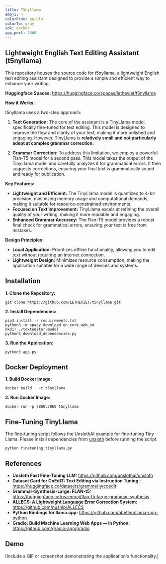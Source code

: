 ```yaml
---
title: T5nyllama
emoji: 🐳
colorFrom: purple
colorTo: gray
sdk: docker
app_port: 7860
---
```


## Lightweight English Text Editing Assistant (t5nyllama)
This repository houses the source code for t5nyllama, a lightweight English text editing assistant designed to provide a simple and efficient way to enhance your writing.

**Huggingface Spaces:**
https://huggingface.co/spaces/letheviet/t5nyllama

**How it Works:**

t5nyllama uses a two-step approach:

1. **Text Generation:** The core of the assistant is a TinyLlama model, specifically fine-tuned for text editing. This model is designed to improve the flow and clarity of your text, making it more polished and engaging. However, TinyLlama is **relatively small and not particularly adept at complex grammar correction.** 

2. **Grammar Correction:** To address this limitation, we employ a powerful Flan-T5 model for a second pass. This model takes the output of the TinyLlama model and carefully analyzes it for grammatical errors. It then suggests corrections, ensuring your final text is grammatically sound and ready for publication.

**Key Features:**

* **Lightweight and Efficient:** The TinyLlama model is quantized to 4-bit precision, minimizing memory usage and computational demands, making it suitable for resource-constrained environments.
* **Focused on Text Improvement:** TinyLlama excels at refining the overall quality of your writing, making it more readable and engaging.
* **Enhanced Grammar Accuracy:** The Flan-T5 model provides a robust final check for grammatical errors, ensuring your text is free from mistakes.


**Design Principles:**

* **Local Application:**  Prioritizes offline functionality, allowing you to edit text without requiring an internet connection.
* **Lightweight Design:**  Minimizes resource consumption, making the application suitable for a wide range of devices and systems.

## Installation

**1. Clone the Repository:**
```shell
git clone https://github.com/LETHEVIET/t5nyllama.git
```

**2. Install Dependencies:**
```shell
pip3 install -r requirements.txt
python3 -m spacy download en_core_web_sm
mkdir ./texteditor-model
python3 download_dependencies.py
```

**3. Run the Application:**
```shell
python3 app.py
```

## Docker Deployment

**1. Build Docker Image:**
```shell
docker build . -t t5nyllama
```

**2. Run Docker Image:**
```shell
docker run -p 7860:7860 t5nyllama 
```

## Fine-Tuning TinyLlama

The fine-tuning script follows the UnslothAI example for fine-tuning Tiny Llama. Please install dependencies from [unsloth](https://github.com/unslothai/unsloth) before running the script.

```shell
python finetuning_tinyllama.py
```

## References

* **Unsloth Fast Fine-Tuning LLM:** https://github.com/unslothai/unsloth
* **Dataset Card for CoEdIT: Text Editing via Instruction Tuning :** https://huggingface.co/datasets/grammarly/coedit
* **Grammar-Synthesis-Large: FLAN-t5:** https://huggingface.co/pszemraj/flan-t5-large-grammar-synthesis
* **ALLECS: A Lightweight Language Error Correction System:** https://github.com/nusnlp/ALLECS 
* **Python Bindings for llama.cpp:** https://github.com/abetlen/llama-cpp-python
* **Gradio: Build Machine Learning Web Apps — in Python:** https://github.com/gradio-app/gradio
## Demo

[Include a GIF or screenshot demonstrating the application's functionality.]
